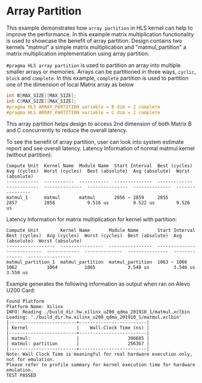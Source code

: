 Array Partition
================
This example demonstrates how `array partition` in HLS kernel can help to improve the performance. In this example matrix multiplication functionality is used to showcase the benefit of array partition. Design contains two kernels "matmul" a simple matrix multiplication and "matmul_partition" a matrix multiplication implementation using array partition.

`#pragma HLS array partition` is used to partition an array into multiple smaller arrays or memories. Arrays can be partitioned in three ways, `cyclic`, `block` and `complete`. In this example, `complete` partition is used to partition one of the dimension of local Matrix array as below

```c++
int B[MAX_SIZE][MAX_SIZE];
int C[MAX_SIZE][MAX_SIZE];
#pragma HLS ARRAY_PARTITION variable = B dim = 2 complete
#pragma HLS ARRAY_PARTITION variable = C dim = 2 complete
```    

This array partition helps design to access 2nd dimension of both Matrix B and C concurrently to reduce the overall latency.

To see the benefit of array partition, user can look into system estimate report and see overall latency. 
Latency Information of normal matmul kernel (without partition):
```
Compute Unit  Kernel Name  Module Name  Start Interval  Best (cycles)  Avg (cycles)  Worst (cycles)  Best (absolute)  Avg (absolute)  Worst (absolute)
------------  -----------  -----------  --------------  -------------  ------------  --------------  ---------------  --------------  ----------------
matmul_1      matmul       matmul       2856 ~ 2859     2855           2857          2858            9.516 us         9.522 us        9.526 us
```
Latency Information for matrix multiplication for kernel with partition:
```
Compute Unit        Kernel Name       Module Name       Start Interval  Best (cycles)  Avg (cycles)  Worst (cycles)  Best (absolute)  Avg (absolute)  Worst (absolute)
------------------  ----------------  ----------------  --------------  -------------  ------------  --------------  ---------------  --------------  ----------------
matmul_partition_1  matmul_partition  matmul_partition  1063 ~ 1066     1062           1064          1065            3.540 us         3.546 us        3.550 us
```

Example generates the following information as output when ran on Alevo U200 Card:
```
Found Platform
Platform Name: Xilinx
INFO: Reading ./build_dir.hw.xilinx_u200_qdma_201910_1/matmul.xclbin
Loading: './build_dir.hw.xilinx_u200_qdma_201910_1/matmul.xclbin'
|-------------------------+-------------------------|
| Kernel                  |    Wall-Clock Time (ns) |
|-------------------------+-------------------------|
| matmul:                 |                  396685 |
| matmul: partition       |                  256367 |
|-------------------------+-------------------------|
Note: Wall Clock Time is meaningful for real hardware execution only, not for emulation.
Please refer to profile summary for kernel execution time for hardware emulation.
TEST PASSED
```
